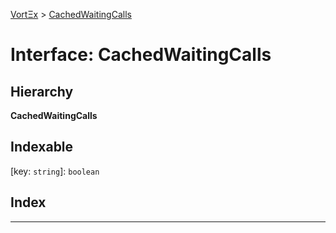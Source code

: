 [VortΞx](../README.md) > [CachedWaitingCalls](../interfaces/cachedwaitingcalls.md)

# Interface: CachedWaitingCalls

## Hierarchy

**CachedWaitingCalls**

## Indexable

\[key: `string`\]:&nbsp;`boolean`
## Index

---

